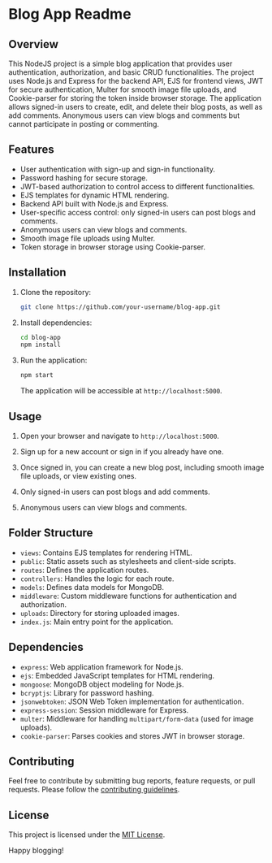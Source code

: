 # Blog App Readme

## Overview

This NodeJS project is a simple blog application that provides user authentication, authorization, and basic CRUD functionalities. The project uses Node.js and Express for the backend API, EJS for frontend views, JWT for secure authentication, Multer for smooth image file uploads, and Cookie-parser for storing the token inside browser storage. The application allows signed-in users to create, edit, and delete their blog posts, as well as add comments. Anonymous users can view blogs and comments but cannot participate in posting or commenting.

## Features

- User authentication with sign-up and sign-in functionality.
- Password hashing for secure storage.
- JWT-based authorization to control access to different functionalities.
- EJS templates for dynamic HTML rendering.
- Backend API built with Node.js and Express.
- User-specific access control: only signed-in users can post blogs and comments.
- Anonymous users can view blogs and comments.
- Smooth image file uploads using Multer.
- Token storage in browser storage using Cookie-parser.

## Installation

1. Clone the repository:

   ```bash
   git clone https://github.com/your-username/blog-app.git
   ```

2. Install dependencies:

   ```bash
   cd blog-app
   npm install
   ```

3. Run the application:

   ```bash
   npm start
   ```

   The application will be accessible at `http://localhost:5000`.

## Usage

1. Open your browser and navigate to `http://localhost:5000`.

2. Sign up for a new account or sign in if you already have one.

3. Once signed in, you can create a new blog post, including smooth image file uploads, or view existing ones.

4. Only signed-in users can post blogs and add comments.

5. Anonymous users can view blogs and comments.

## Folder Structure

- `views`: Contains EJS templates for rendering HTML.
- `public`: Static assets such as stylesheets and client-side scripts.
- `routes`: Defines the application routes.
- `controllers`: Handles the logic for each route.
- `models`: Defines data models for MongoDB.
- `middleware`: Custom middleware functions for authentication and authorization.
- `uploads`: Directory for storing uploaded images.
- `index.js`: Main entry point for the application.

## Dependencies

- `express`: Web application framework for Node.js.
- `ejs`: Embedded JavaScript templates for HTML rendering.
- `mongoose`: MongoDB object modeling for Node.js.
- `bcryptjs`: Library for password hashing.
- `jsonwebtoken`: JSON Web Token implementation for authentication.
- `express-session`: Session middleware for Express.
- `multer`: Middleware for handling `multipart/form-data` (used for image uploads).
- `cookie-parser`: Parses cookies and stores JWT in browser storage.

## Contributing

Feel free to contribute by submitting bug reports, feature requests, or pull requests. Please follow the [contributing guidelines](CONTRIBUTING.md).

## License

This project is licensed under the [MIT License](LICENSE).

Happy blogging!
